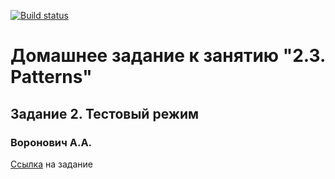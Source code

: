 [![Build status](https://ci.appveyor.com/api/projects/status/ecdt012ule1mks2r?svg=true)](https://ci.appveyor.com/project/valex182/patterns2)

# Домашнее задание к занятию "2.3. Patterns"
## Задание 2. Тестовый режим
### Воронович А.А.

[Ссылка](https://github.com/netology-code/aqa-homeworks/tree/master/patterns#%D0%B7%D0%B0%D0%B4%D0%B0%D1%87%D0%B0-2---%D1%82%D0%B5%D1%81%D1%82%D0%BE%D0%B2%D1%8B%D0%B9-%D1%80%D0%B5%D0%B6%D0%B8%D0%BC) на задание
